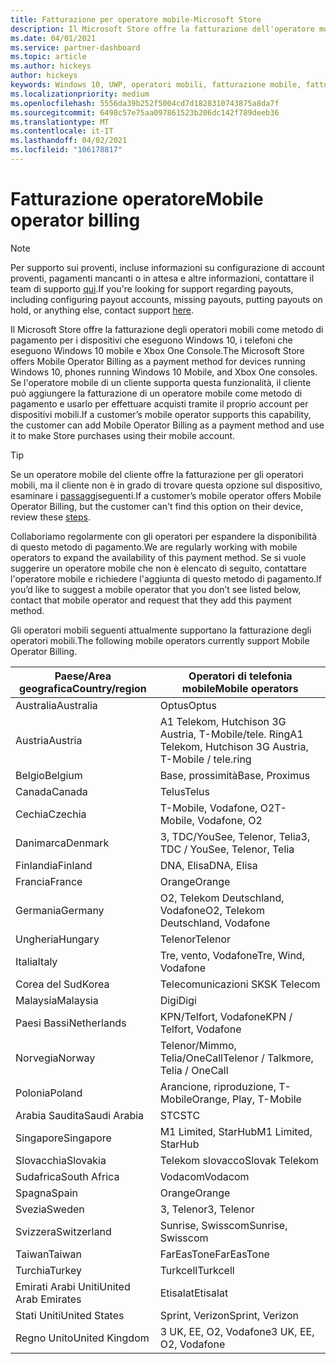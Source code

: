 ```yaml
---
title: Fatturazione per operatore mobile-Microsoft Store
description: Il Microsoft Store offre la fatturazione dell'operatore mobile come metodo di pagamento per gli operatori mobili che supportano questa funzionalità.
ms.date: 04/01/2021
ms.service: partner-dashboard
ms.topic: article
ms.author: hickeys
author: hickeys
keywords: Windows 10, UWP, operatori mobili, fatturazione mobile, fatturazione operatore mobile
ms.localizationpriority: medium
ms.openlocfilehash: 5556da39b252f5004cd7d1828310743875a8da7f
ms.sourcegitcommit: 6498c57e75aa097861523b206dc142f789deeb36
ms.translationtype: MT
ms.contentlocale: it-IT
ms.lasthandoff: 04/02/2021
ms.locfileid: "106178817"
---
```

# <a name="mobile-operator-billing"></a><span data-ttu-id="38e39-104">Fatturazione operatore</span><span class="sxs-lookup"><span data-stu-id="38e39-104">Mobile operator billing</span></span>

> [!NOTE]
> <span data-ttu-id="38e39-105">Per supporto sui proventi, incluse informazioni su configurazione di account proventi, pagamenti mancanti o in attesa e altre informazioni, contattare il team di supporto [qui](https://developer.microsoft.com/windows/support).</span><span class="sxs-lookup"><span data-stu-id="38e39-105">If you're looking for support regarding payouts, including configuring payout accounts, missing payouts, putting payouts on hold, or anything else, contact support [here](https://developer.microsoft.com/windows/support).</span></span>

<span data-ttu-id="38e39-106">Il Microsoft Store offre la fatturazione degli operatori mobili come metodo di pagamento per i dispositivi che eseguono Windows 10, i telefoni che eseguono Windows 10 mobile e Xbox One Console.</span><span class="sxs-lookup"><span data-stu-id="38e39-106">The Microsoft Store offers Mobile Operator Billing as a payment method for devices running Windows 10, phones running Windows 10 Mobile, and Xbox One consoles.</span></span> <span data-ttu-id="38e39-107">Se l'operatore mobile di un cliente supporta questa funzionalità, il cliente può aggiungere la fatturazione di un operatore mobile come metodo di pagamento e usarlo per effettuare acquisti tramite il proprio account per dispositivi mobili.</span><span class="sxs-lookup"><span data-stu-id="38e39-107">If a customer’s mobile operator supports this capability, the customer can add Mobile Operator Billing as a payment method and use it to make Store purchases using their mobile account.</span></span>

> [!TIP]
>  <span data-ttu-id="38e39-108">Se un operatore mobile del cliente offre la fatturazione per gli operatori mobili, ma il cliente non è in grado di trovare questa opzione sul dispositivo, esaminare i [passaggi](https://support.microsoft.com/instantanswers/b25d6dd6-fb8b-3710-1e13-4d30eb01b51f)seguenti.</span><span class="sxs-lookup"><span data-stu-id="38e39-108">If a customer’s mobile operator offers Mobile Operator Billing, but the customer can't find this option on their device, review these [steps](https://support.microsoft.com/instantanswers/b25d6dd6-fb8b-3710-1e13-4d30eb01b51f).</span></span>

<span data-ttu-id="38e39-109">Collaboriamo regolarmente con gli operatori per espandere la disponibilità di questo metodo di pagamento.</span><span class="sxs-lookup"><span data-stu-id="38e39-109">We are regularly working with mobile operators to expand the availability of this payment method.</span></span> <span data-ttu-id="38e39-110">Se si vuole suggerire un operatore mobile che non è elencato di seguito, contattare l'operatore mobile e richiedere l'aggiunta di questo metodo di pagamento.</span><span class="sxs-lookup"><span data-stu-id="38e39-110">If you’d like to suggest a mobile operator that you don’t see listed below, contact that mobile operator and request that they add this payment method.</span></span>

<span data-ttu-id="38e39-111">Gli operatori mobili seguenti attualmente supportano la fatturazione degli operatori mobili.</span><span class="sxs-lookup"><span data-stu-id="38e39-111">The following mobile operators currently support Mobile Operator Billing.</span></span>

| <span data-ttu-id="38e39-112">Paese/Area geografica</span><span class="sxs-lookup"><span data-stu-id="38e39-112">Country/region</span></span>       | <span data-ttu-id="38e39-113">Operatori di telefonia mobile</span><span class="sxs-lookup"><span data-stu-id="38e39-113">Mobile operators</span></span>                                        |
|----------------------|---------------------------------------------------------|
| <span data-ttu-id="38e39-114">Australia</span><span class="sxs-lookup"><span data-stu-id="38e39-114">Australia</span></span>            | <span data-ttu-id="38e39-115">Optus</span><span class="sxs-lookup"><span data-stu-id="38e39-115">Optus</span></span>                                                   |
| <span data-ttu-id="38e39-116">Austria</span><span class="sxs-lookup"><span data-stu-id="38e39-116">Austria</span></span>              | <span data-ttu-id="38e39-117">A1 Telekom, Hutchison 3G Austria, T-Mobile/tele. Ring</span><span class="sxs-lookup"><span data-stu-id="38e39-117">A1 Telekom, Hutchison 3G Austria, T-Mobile / tele.ring</span></span>  |
| <span data-ttu-id="38e39-118">Belgio</span><span class="sxs-lookup"><span data-stu-id="38e39-118">Belgium</span></span>              | <span data-ttu-id="38e39-119">Base, prossimità</span><span class="sxs-lookup"><span data-stu-id="38e39-119">Base, Proximus</span></span>                                          |
| <span data-ttu-id="38e39-120">Canada</span><span class="sxs-lookup"><span data-stu-id="38e39-120">Canada</span></span>               | <span data-ttu-id="38e39-121">Telus</span><span class="sxs-lookup"><span data-stu-id="38e39-121">Telus</span></span>                                                   |
| <span data-ttu-id="38e39-122">Cechia</span><span class="sxs-lookup"><span data-stu-id="38e39-122">Czechia</span></span>              | <span data-ttu-id="38e39-123">T-Mobile, Vodafone, O2</span><span class="sxs-lookup"><span data-stu-id="38e39-123">T-Mobile, Vodafone, O2</span></span>                                  |
| <span data-ttu-id="38e39-124">Danimarca</span><span class="sxs-lookup"><span data-stu-id="38e39-124">Denmark</span></span>              | <span data-ttu-id="38e39-125">3, TDC/YouSee, Telenor, Telia</span><span class="sxs-lookup"><span data-stu-id="38e39-125">3, TDC / YouSee, Telenor, Telia</span></span>                         |
| <span data-ttu-id="38e39-126">Finlandia</span><span class="sxs-lookup"><span data-stu-id="38e39-126">Finland</span></span>              | <span data-ttu-id="38e39-127">DNA, Elisa</span><span class="sxs-lookup"><span data-stu-id="38e39-127">DNA, Elisa</span></span>                                              |
| <span data-ttu-id="38e39-128">Francia</span><span class="sxs-lookup"><span data-stu-id="38e39-128">France</span></span>               | <span data-ttu-id="38e39-129">Orange</span><span class="sxs-lookup"><span data-stu-id="38e39-129">Orange</span></span>                                                  |
| <span data-ttu-id="38e39-130">Germania</span><span class="sxs-lookup"><span data-stu-id="38e39-130">Germany</span></span>              | <span data-ttu-id="38e39-131">O2, Telekom Deutschland, Vodafone</span><span class="sxs-lookup"><span data-stu-id="38e39-131">O2, Telekom Deutschland, Vodafone</span></span>                       |
| <span data-ttu-id="38e39-132">Ungheria</span><span class="sxs-lookup"><span data-stu-id="38e39-132">Hungary</span></span>              | <span data-ttu-id="38e39-133">Telenor</span><span class="sxs-lookup"><span data-stu-id="38e39-133">Telenor</span></span>                                                 |
| <span data-ttu-id="38e39-134">Italia</span><span class="sxs-lookup"><span data-stu-id="38e39-134">Italy</span></span>                | <span data-ttu-id="38e39-135">Tre, vento, Vodafone</span><span class="sxs-lookup"><span data-stu-id="38e39-135">Tre, Wind, Vodafone</span></span>                                     |
| <span data-ttu-id="38e39-136">Corea del Sud</span><span class="sxs-lookup"><span data-stu-id="38e39-136">Korea</span></span>                | <span data-ttu-id="38e39-137">Telecomunicazioni SK</span><span class="sxs-lookup"><span data-stu-id="38e39-137">SK Telecom</span></span>                                              |
| <span data-ttu-id="38e39-138">Malaysia</span><span class="sxs-lookup"><span data-stu-id="38e39-138">Malaysia</span></span>             | <span data-ttu-id="38e39-139">Digi</span><span class="sxs-lookup"><span data-stu-id="38e39-139">Digi</span></span>                                                    |
| <span data-ttu-id="38e39-140">Paesi Bassi</span><span class="sxs-lookup"><span data-stu-id="38e39-140">Netherlands</span></span>          | <span data-ttu-id="38e39-141">KPN/Telfort, Vodafone</span><span class="sxs-lookup"><span data-stu-id="38e39-141">KPN / Telfort, Vodafone</span></span>                                 |
| <span data-ttu-id="38e39-142">Norvegia</span><span class="sxs-lookup"><span data-stu-id="38e39-142">Norway</span></span>               | <span data-ttu-id="38e39-143">Telenor/Mimmo, Telia/OneCall</span><span class="sxs-lookup"><span data-stu-id="38e39-143">Telenor / Talkmore, Telia / OneCall</span></span>                     |
| <span data-ttu-id="38e39-144">Polonia</span><span class="sxs-lookup"><span data-stu-id="38e39-144">Poland</span></span>               | <span data-ttu-id="38e39-145">Arancione, riproduzione, T-Mobile</span><span class="sxs-lookup"><span data-stu-id="38e39-145">Orange, Play, T-Mobile</span></span>                                  |
| <span data-ttu-id="38e39-146">Arabia Saudita</span><span class="sxs-lookup"><span data-stu-id="38e39-146">Saudi Arabia</span></span>         | <span data-ttu-id="38e39-147">STC</span><span class="sxs-lookup"><span data-stu-id="38e39-147">STC</span></span>                                                     |
| <span data-ttu-id="38e39-148">Singapore</span><span class="sxs-lookup"><span data-stu-id="38e39-148">Singapore</span></span>            | <span data-ttu-id="38e39-149">M1 Limited, StarHub</span><span class="sxs-lookup"><span data-stu-id="38e39-149">M1 Limited, StarHub</span></span>                                     |
| <span data-ttu-id="38e39-150">Slovacchia</span><span class="sxs-lookup"><span data-stu-id="38e39-150">Slovakia</span></span>             | <span data-ttu-id="38e39-151">Telekom slovacco</span><span class="sxs-lookup"><span data-stu-id="38e39-151">Slovak Telekom</span></span>                                          |
| <span data-ttu-id="38e39-152">Sudafrica</span><span class="sxs-lookup"><span data-stu-id="38e39-152">South Africa</span></span>         | <span data-ttu-id="38e39-153">Vodacom</span><span class="sxs-lookup"><span data-stu-id="38e39-153">Vodacom</span></span>                                                 |
| <span data-ttu-id="38e39-154">Spagna</span><span class="sxs-lookup"><span data-stu-id="38e39-154">Spain</span></span>                | <span data-ttu-id="38e39-155">Orange</span><span class="sxs-lookup"><span data-stu-id="38e39-155">Orange</span></span>                                                  |
| <span data-ttu-id="38e39-156">Svezia</span><span class="sxs-lookup"><span data-stu-id="38e39-156">Sweden</span></span>               | <span data-ttu-id="38e39-157">3, Telenor</span><span class="sxs-lookup"><span data-stu-id="38e39-157">3, Telenor</span></span>                                              |
| <span data-ttu-id="38e39-158">Svizzera</span><span class="sxs-lookup"><span data-stu-id="38e39-158">Switzerland</span></span>          | <span data-ttu-id="38e39-159">Sunrise, Swisscom</span><span class="sxs-lookup"><span data-stu-id="38e39-159">Sunrise, Swisscom</span></span>                                       |
| <span data-ttu-id="38e39-160">Taiwan</span><span class="sxs-lookup"><span data-stu-id="38e39-160">Taiwan</span></span>               | <span data-ttu-id="38e39-161">FarEasTone</span><span class="sxs-lookup"><span data-stu-id="38e39-161">FarEasTone</span></span>                                              |
| <span data-ttu-id="38e39-162">Turchia</span><span class="sxs-lookup"><span data-stu-id="38e39-162">Turkey</span></span>               | <span data-ttu-id="38e39-163">Turkcell</span><span class="sxs-lookup"><span data-stu-id="38e39-163">Turkcell</span></span>                                                |
| <span data-ttu-id="38e39-164">Emirati Arabi Uniti</span><span class="sxs-lookup"><span data-stu-id="38e39-164">United Arab Emirates</span></span> | <span data-ttu-id="38e39-165">Etisalat</span><span class="sxs-lookup"><span data-stu-id="38e39-165">Etisalat</span></span>                                                |
| <span data-ttu-id="38e39-166">Stati Uniti</span><span class="sxs-lookup"><span data-stu-id="38e39-166">United States</span></span>        | <span data-ttu-id="38e39-167">Sprint, Verizon</span><span class="sxs-lookup"><span data-stu-id="38e39-167">Sprint, Verizon</span></span>                                         |
| <span data-ttu-id="38e39-168">Regno Unito</span><span class="sxs-lookup"><span data-stu-id="38e39-168">United Kingdom</span></span>       | <span data-ttu-id="38e39-169">3 UK, EE, O2, Vodafone</span><span class="sxs-lookup"><span data-stu-id="38e39-169">3 UK, EE, O2, Vodafone</span></span>                                 |
